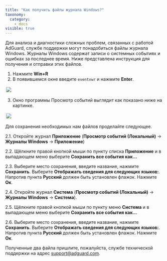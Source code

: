 ```yaml
---
title: "Как получить файлы журнала Windows?"
taxonomy:
  category:
    - docs
visible: true
---
```


Для анализа и диагностики сложных проблем, связанных с работой AdGuard, службе поддержки могут понадобиться файлы журнала Windows. Журналы Windows содержат записи о системных событиях и ошибках за последнее время. Ниже представлена инструкция для получения и отправки этих файлов.

1. Нажмите **Win+R**
2. В появившемся окне введите `eventvwr` и нажмите **Enter**.

<img src="https://cdn.adguard.com/Adguard/kb/newscreenshots/Ru/event_logs_1.png" style="border: 1px solid #efefef; max-width: 350px; padding: 2px;">

3. Окно программы Просмотр событий выглядит как показано ниже на картинке.

<img src="https://cdn.adguard.com/Adguard/kb/newscreenshots/Ru/event_logs_2.png" style="border: 1px solid #efefef; max-width: 650px; padding: 2px;">

Для сохранения необходимых нам файлов проделайте следующее.

2.1. Откройте журнал **Приложение** (**Просмотр событий (Локальный)** -> **Журналы Windows** -> **Приложение**)

2.2. Щёлкните правой кнопкой мыши по пункту списка **Приложение** и в выпадающем меню выберите **Сохранить все события как...**

2.3. Выберите место сохранения, введите название, нажмите **Сохранить**. Выберите **Отображать сведения для следующих языков:**. Напротив пункта **Русский** должен быть установлен флажок. Нажмите **Ок**.

2.4. Откройте журнал **Система** (**Просмотр событий (Локальный)** -> **Журналы Windows** -> **Система**).

2.5. Щёлкните правой кнопкой мыши по пункту меню **Система** и в выпадающем меню выберите **Сохранить все события как...**

2.6. Выберите место сохранения, введите название, нажмите **Сохранить**. Выберите **Отображать сведения для следующих языков:**. Напротив пункта **Русский** должен быть установлен флажок. Нажмите **Ок**.

Полученные два файла пришлите, пожалуйста, службе технической поддержки на адрес support@adguard.com.
